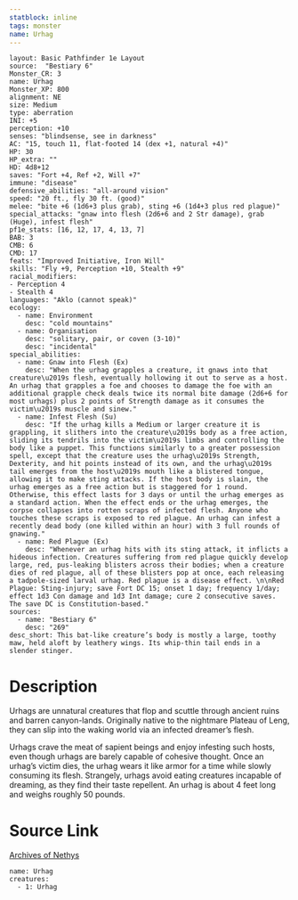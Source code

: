 ```yaml
---
statblock: inline
tags: monster
name: Urhag
---
```

```statblock
layout: Basic Pathfinder 1e Layout
source:  "Bestiary 6"
Monster_CR: 3
name: Urhag
Monster_XP: 800
alignment: NE
size: Medium
type: aberration
INI: +5
perception: +10
senses: "blindsense, see in darkness"
AC: "15, touch 11, flat-footed 14 (dex +1, natural +4)"
HP: 30
HP_extra: ""
HD: 4d8+12
saves: "Fort +4, Ref +2, Will +7"
immune: "disease"
defensive_abilities: "all-around vision"
speed: "20 ft., fly 30 ft. (good)"
melee: "bite +6 (1d6+3 plus grab), sting +6 (1d4+3 plus red plague)"
special_attacks: "gnaw into flesh (2d6+6 and 2 Str damage), grab (Huge), infest flesh"
pf1e_stats: [16, 12, 17, 4, 13, 7]
BAB: 3
CMB: 6
CMD: 17
feats: "Improved Initiative, Iron Will"
skills: "Fly +9, Perception +10, Stealth +9"
racial_modifiers:
- Perception 4
- Stealth 4
languages: "Aklo (cannot speak)"
ecology:
  - name: Environment
    desc: "cold mountains"
  - name: Organisation
    desc: "solitary, pair, or coven (3-10)"
    desc: "incidental"
special_abilities:
  - name: Gnaw into Flesh (Ex)
    desc: "When the urhag grapples a creature, it gnaws into that creature\u2019s flesh, eventually hollowing it out to serve as a host. An urhag that grapples a foe and chooses to damage the foe with an additional grapple check deals twice its normal bite damage (2d6+6 for most urhags) plus 2 points of Strength damage as it consumes the victim\u2019s muscle and sinew."
  - name: Infest Flesh (Su)
    desc: "If the urhag kills a Medium or larger creature it is grappling, it slithers into the creature\u2019s body as a free action, sliding its tendrils into the victim\u2019s limbs and controlling the body like a puppet. This functions similarly to a greater possession spell, except that the creature uses the urhag\u2019s Strength, Dexterity, and hit points instead of its own, and the urhag\u2019s tail emerges from the host\u2019s mouth like a blistered tongue, allowing it to make sting attacks. If the host body is slain, the urhag emerges as a free action but is staggered for 1 round. Otherwise, this effect lasts for 3 days or until the urhag emerges as a standard action. When the effect ends or the urhag emerges, the corpse collapses into rotten scraps of infected flesh. Anyone who touches these scraps is exposed to red plague. An urhag can infest a recently dead body (one killed within an hour) with 3 full rounds of gnawing."
  - name: Red Plague (Ex)
    desc: "Whenever an urhag hits with its sting attack, it inflicts a hideous infection. Creatures suffering from red plague quickly develop large, red, pus-leaking blisters across their bodies; when a creature dies of red plague, all of these blisters pop at once, each releasing a tadpole-sized larval urhag. Red plague is a disease effect. \n\nRed Plague: Sting-injury; save Fort DC 15; onset 1 day; frequency 1/day; effect 1d3 Con damage and 1d3 Int damage; cure 2 consecutive saves. The save DC is Constitution-based."
sources:
  - name: "Bestiary 6"
    desc: "269"
desc_short: This bat-like creature’s body is mostly a large, toothy maw, held aloft by leathery wings. Its whip-thin tail ends in a slender stinger.
```
# Description
Urhags are unnatural creatures that flop and scuttle through ancient ruins and barren canyon-lands. Originally native to the nightmare Plateau of Leng, they can slip into the waking world via an infected dreamer’s flesh. 

Urhags crave the meat of sapient beings and enjoy infesting such hosts, even though urhags are barely capable of cohesive thought. Once an urhag’s victim dies, the urhag wears it like armor for a time while slowly consuming its flesh. Strangely, urhags avoid eating creatures incapable of dreaming, as they find their taste repellent. An urhag is about 4 feet long and weighs roughly 50 pounds.
# Source Link
[Archives of Nethys](https://aonprd.com/MonsterDisplay.aspx?ItemName=Urhag)
```encounter-table
name: Urhag
creatures:
  - 1: Urhag
```
